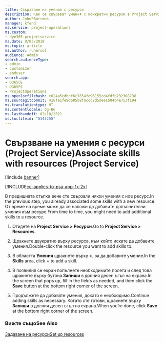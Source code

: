 ```yaml
---
title: Свързване на умения с ресурси
description: Как се свързват умения с конкретни ресурси в Project Service
author: JohnPBurrows
manager: kfend
ms.service: project-operations
ms.custom:
- dyn365-projectservice
ms.date: 8/03/2018
ms.topic: article
ms.author: ruhercul
audience: Admin
search.audienceType:
- admin
- customizer
- enduser
search.app:
- D365CE
- D365PS
- ProjectOperations
ms.openlocfilehash: c824a5cdbcf6c7654fc96155cd4fdfb232308738
ms.sourcegitcommit: 418fa1fe9d605b8faccc2d5dee1b04b4e753f194
ms.translationtype: HT
ms.contentlocale: bg-BG
ms.lasthandoff: 02/10/2021
ms.locfileid: "5145255"
---
```

# <a name="associate-skills-with-resources-project-service"></a><span data-ttu-id="bd225-103">Свързване на умения с ресурси (Project Service)</span><span class="sxs-lookup"><span data-stu-id="bd225-103">Associate skills with resources (Project Service)</span></span>

[!include [banner](../includes/psa-now-project-operations.md)]

[!INCLUDE[cc-applies-to-psa-app-1x-2x](../includes/cc-applies-to-psa-app-1x-2x.md)]

<span data-ttu-id="bd225-104">В предишната стъпка вече сте свързали някои умения с нов ресурс.</span><span class="sxs-lookup"><span data-stu-id="bd225-104">In the previous step, you already associated some skills with  a new resource.</span></span> <span data-ttu-id="bd225-105">От време на време може да се наложи да добавите допълнителни умения към ресурс.</span><span class="sxs-lookup"><span data-stu-id="bd225-105">From time to time, you might need to add additional skills to a resource.</span></span>  
  
1.  <span data-ttu-id="bd225-106">Отидете на **Project Service > Ресурси**.</span><span class="sxs-lookup"><span data-stu-id="bd225-106">Go to **Project Service > Resources**.</span></span>  
  
2.  <span data-ttu-id="bd225-107">Щракнете двукратно върху ресурса, към който искате да добавите умения.</span><span class="sxs-lookup"><span data-stu-id="bd225-107">Double-click the resource you want to add skills to.</span></span>  
  
3.  <span data-ttu-id="bd225-108">В областта **Умения** щракнете върху **+**, за да добавите умение.</span><span class="sxs-lookup"><span data-stu-id="bd225-108">In the **Skills** area, click **+** to add a skill.</span></span>  
  
4.  <span data-ttu-id="bd225-109">В появилия се екран попълнете необходимите полета и след това щракнете върху бутона **Запиши** в долния десен ъгъл на екрана.</span><span class="sxs-lookup"><span data-stu-id="bd225-109">In the screen that pops up, fill in the fields as needed, and then click the **Save** button at the bottom right corner of the screen.</span></span>  
  
5.  <span data-ttu-id="bd225-110">Продължете да добавяте умения, докато е необходимо.</span><span class="sxs-lookup"><span data-stu-id="bd225-110">Continue adding skills as necessary.</span></span> <span data-ttu-id="bd225-111">Когато сте готови, щракнете върху **Запиши** в долния десен ъгъл на екрана.</span><span class="sxs-lookup"><span data-stu-id="bd225-111">When you’re done, click **Save** at the bottom right corner of the screen.</span></span>  
  
### <a name="see-also"></a><span data-ttu-id="bd225-112">Вижте също</span><span class="sxs-lookup"><span data-stu-id="bd225-112">See Also</span></span>  
 [<span data-ttu-id="bd225-113">Задаване на ресурси</span><span class="sxs-lookup"><span data-stu-id="bd225-113">Set up resources</span></span>](../psa/set-up-resources.md)
